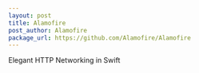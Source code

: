 ```yaml
---
layout: post
title: Alamofire
post_author: Alamofire
package_url: https://github.com/Alamofire/Alamofire
---
```


Elegant HTTP Networking in Swift

<!--PKG_END-->
